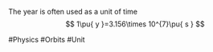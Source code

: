The year is often used as a unit of time
$$
1\pu{ y }=3.156\times 10^{7}\pu{ s }
$$

#Physics #Orbits #Unit
